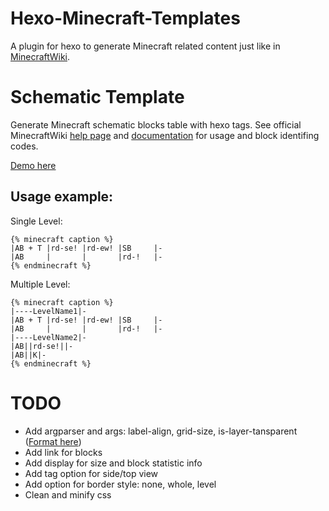 # Hexo-Minecraft-Templates
A plugin for hexo to generate Minecraft related content just like in [MinecraftWiki](https://minecraft.gamepedia.com/).

# Schematic Template
Generate Minecraft schematic blocks table with hexo tags. See official MinecraftWiki [help page](https://minecraft.gamepedia.com/Help:Schematic) and [documentation](https://minecraft.gamepedia.com/Template:Schematic) for usage and block identifing codes.

[Demo here](http://jacobz.top/2017-08/MCTowerWheat/)

## Usage example:
Single Level:
```
{% minecraft caption %}
|AB + T |rd-se! |rd-ew! |SB     |-
|AB     |       |       |rd-!   |-
{% endminecraft %}
```

Multiple Level:
```
{% minecraft caption %}
|----LevelName1|-
|AB + T |rd-se! |rd-ew! |SB     |-
|AB     |       |       |rd-!   |-
|----LevelName2|-
|AB||rd-se!||-
|AB||K|-
{% endminecraft %}
```

# TODO
- Add argparser and args: label-align, grid-size, is-layer-tansparent ([Format here](https://hexo.io/zh-cn/docs/tag-plugins.html))
- Add link for blocks
- Add display for size and block statistic info
- Add tag option for side/top view
- Add option for border style: none, whole, level
- Clean and minify css

